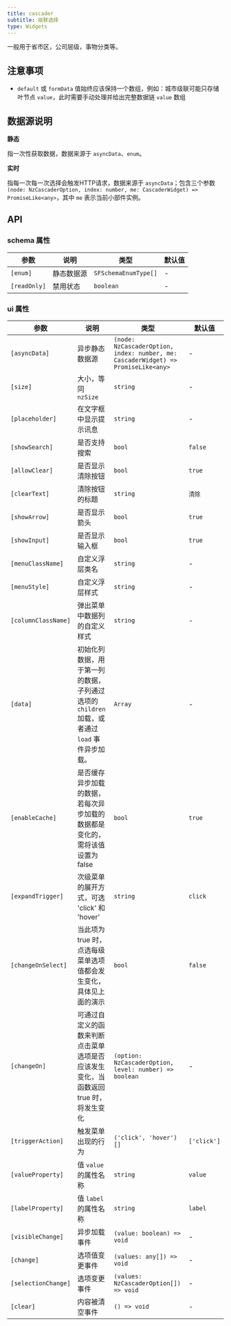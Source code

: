 ```yaml
---
title: cascader
subtitle: 级联选择
type: Widgets
---
```


一般用于省市区，公司层级，事物分类等。

## 注意事项

- `default` 或 `formData` 值始终应该保持一个数组，例如：城市级联可能只存储叶节点 `value`，此时需要手动处理并给出完整数据链 `value` 数组

## 数据源说明

**静态**

指一次性获取数据，数据来源于 `asyncData`、`enum`。

**实时**

指每一次每一次选择会触发HTTP请求，数据来源于 `asyncData`；包含三个参数 `(node: NzCascaderOption, index: number, me: CascaderWidget) => PromiseLike<any>`，其中 `me` 表示当前小部件实例。

## API

### schema 属性

参数 | 说明 | 类型 | 默认值
----|------|-----|------
`[enum]` | 静态数据源 | `SFSchemaEnumType[]` | -
`[readOnly]` | 禁用状态  | `boolean` | -

### ui 属性

参数 | 说明 | 类型 | 默认值
----|------|-----|------
`[asyncData]` | 异步静态数据源 | `(node: NzCascaderOption, index: number, me: CascaderWidget) => PromiseLike<any>` | -
`[size]` | 大小，等同 `nzSize` | `string` | -
`[placeholder]` | 在文字框中显示提示讯息 | `string` | -
`[showSearch]` | 是否支持搜索 | `bool` | `false`
`[allowClear]` | 是否显示清除按钮 | `bool` | `true`
`[clearText]` | 清除按钮的标题 | `string` | `清除`
`[showArrow]` | 是否显示箭头 | `bool` | `true`
`[showInput]` | 是否显示输入框 | `bool` | `true`
`[menuClassName]` | 自定义浮层类名 | `string` | -
`[menuStyle]` | 自定义浮层样式 | `string` | -
`[columnClassName]` | 弹出菜单中数据列的自定义样式 | `string` | -
`[data]` | 初始化列数据，用于第一列的数据，子列通过选项的 `children` 加载，或者通过 `load` 事件异步加载。 | `Array` | -
`[enableCache]` | 是否缓存异步加载的数据，若每次异步加载的数据都是变化的，需将该值设置为 false | `bool` | `true`
`[expandTrigger]` | 次级菜单的展开方式，可选 'click' 和 'hover' | `string` | `click`
`[changeOnSelect]` | 当此项为 true 时，点选每级菜单选项值都会发生变化，具体见上面的演示 | `bool` | `false`
`[changeOn]` | 可通过自定义的函数来判断点击菜单选项是否应该发生变化，当函数返回 true 时，将发生变化 | `(option: NzCascaderOption, level: number) => boolean` | -
`[triggerAction]` | 触发菜单出现的行为 | `('click', 'hover')[]` | `['click']`
`[valueProperty]` | 值 `value` 的属性名称 | `string` | `value`
`[labelProperty]` | 值 `label` 的属性名称 | `string` | `label`
`[visibleChange]` | 异步加载事件 | `(value: boolean) => void` | -
`[change]` | 选项值变更事件 | `(values: any[]) => void` | -
`[selectionChange]` | 选项变更事件 | `(values: NzCascaderOption[]) => void` | -
`[clear]` | 内容被清空事件 | `() => void` | -
